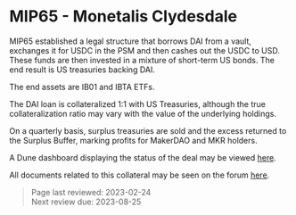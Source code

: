 # MIP65 - Monetalis Clydesdale

MIP65 established a legal structure that borrows DAI from a vault, exchanges it for USDC in the PSM and then cashes out the USDC to USD. These funds are then invested in a mixture of short-term US bonds. The end result is US treasuries backing DAI.

The end assets are IB01 and IBTA ETFs.

The DAI loan is collateralized 1:1 with US Treasuries, although the true collateralization ratio may vary with the value of the underlying holdings.

On a quarterly basis, surplus treasuries are sold and the excess returned to the Surplus Buffer, marking profits for MakerDAO and MKR holders.

A Dune dashboard displaying the status of the deal may be viewed [here](https://dune.com/SebVentures/makerdao-mip65).

All documents related to this collateral may be seen on the forum [here](https://forum.makerdao.com/t/mip65-monetalis-clydesdale-documentation-hq/17923).

>Page last reviewed: 2023-02-24  
>Next review due: 2023-08-25  

